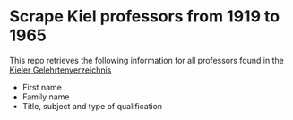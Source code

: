 # Scrape Kiel professors from 1919 to 1965
This repo retrieves the following information for all professors found in the [Kieler Gelehrtenverzeichnis](https://cau.gelehrtenverzeichnis.de)
- First name
- Family name
- Title, subject and type of qualification